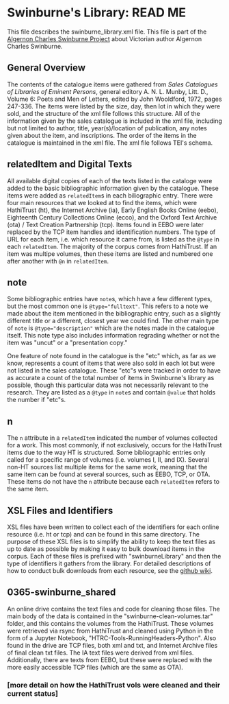 # Swinburne's Library: READ ME

This file describes the swinburne_library.xml file. This file is part of the [Algernon Charles Swinburne Project](http://swinburnearchive.indiana.edu/swinburne/) about Victorian author Algernon Charles Swinburne.

## General Overview

The contents of the catalogue items were gathered from *Sales Catalogues of Libraries of Eminent Persons*, general editory A. N. L. Munby, Litt. D., Volume 6: Poets and Men of Letters, edited by John Wooldford, 1972, pages 247-336. The items were listed by the size, day, then lot in which they were sold, and the structure of the xml file follows this structure. All of the information given by the sales catalogue is included in the xml file, including but not limited to author, title, year(s)/location of publication, any notes given about the item, and inscriptions. The order of the items in the catalogue is maintained in the xml file. The xml file follows TEI's schema.

## relatedItem and Digital Texts

All available digital copies of each of the texts listed in the cataloge were added to the basic bibliographic information given by the catalogue. These items were added as `relatedItem`s in each biliographic entry. There were four main resources that we looked at to find the items, which were HathiTrust (ht), the Internet Archive (ia), Early English Books Online (eebo), Eighteenth Century Collections Online (ecco), and the Oxford Text Archive (ota) / Text Creation Partnership (tcp). Items found in EEBO were later replaced by the TCP item handles and identification numbers. The type of URL for each item, i.e. which resource it came from, is listed as the `@type` in each `relatedItem`. The majority of the corpus comes from HathiTrust. If an item was multipe volumes, then these items are listed and numbered one after another with `@n` in `relatedItem`. 

## note

Some bibliographic entries have `note`s, which have a few different types, but the most common one is `@type="fulltext"`. This refers to a note we made about the item mentioned in the bibliographic entry, such as a slightly different title or a different, closest year we could find. The other main type of `note` is `@type="description"` which are the notes made in the catalogue itself. This note type also includes information regrading whether or not the item was "uncut" or a "presentation copy."

One feature of note found in the catalogue is the "etc" which, as far as we know, represents a count of items that were also sold in each lot but were not listed in the sales catalogue. These "etc"s were tracked in order to have as accurate a count of the total number of items in Swinburne's library as possible, though this particular data was not necessarily relevant to the research. They are listed as a `@type` in `note`s and contain `@value` that holds the number if "etc"s.

## n

The `n` attribute in a `relatedItem` indicated the number of volumes collected for a work. This most commonly, if not exclusively, occurs for the HathiTrust items due to the way HT is structured. Some bibliographic entries only called for a specific range of volumes (i.e. volumes I, II, and IX). Several non-HT sources list multiple items for the same work, meaning that the same item can be found at several sources, such as EEBO, TCP, or OTA. These items do not have the `n` attribute because each `relatedItem` refers to the same item.

## XSL Files and Identifiers

XSL files have been written to collect each of the identifiers for each online resource (i.e. ht or tcp) and can be found in this same directory. The purpose of these XSL files is to simplify the ability to keep the text files as up to date as possible by making it easy to bulk download items in the corpus. Each of these files is prefixed with "swinburneLibrary" and then the type of identifiers it gathers from the library. For detailed descriptions of how to conduct bulk downloads from each resource, see the [github wiki](https://github.com/jawalsh/acsproj/wiki). 

## 0365-swinburne_shared

An online drive contains the text files and code for cleaning those files. The main body of the data is contained in the "swinburne-clean-volumes.tar" folder, and this contains the volumes from the HathiTrust. These volumes were retrieved via rsync from HathiTrust and cleaned using Python in the form of a Jupyter Notebook, "HTRC-Tools-RunningHeaders-Python". Also found in the drive are TCP files, both xml and txt, and Internet Archive files of final clean txt files. The IA text files were derived from xml files. Additionally, there are texts from EEBO, but these were replaced with the more easily accessible TCP files (which are the same as OTA).

### [more detail on how the HathiTrust vols were cleaned and their current status]